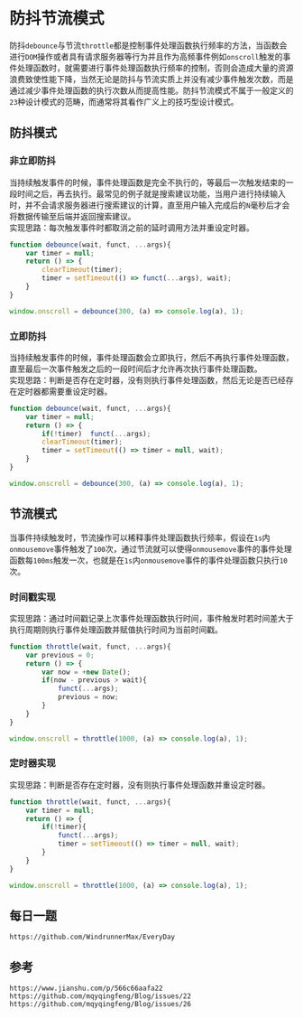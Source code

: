 # 防抖节流模式
防抖`debounce`与节流`throttle`都是控制事件处理函数执行频率的方法，当函数会进行`DOM`操作或者具有请求服务器等行为并且作为高频事件例如`onscroll`触发的事件处理函数时，就需要进行事件处理函数执行频率的控制，否则会造成大量的资源浪费致使性能下降，当然无论是防抖与节流实质上并没有减少事件触发次数，而是通过减少事件处理函数的执行次数从而提高性能。防抖节流模式不属于一般定义的`23`种设计模式的范畴，而通常将其看作广义上的技巧型设计模式。

## 防抖模式

### 非立即防抖
当持续触发事件的时候，事件处理函数是完全不执行的，等最后一次触发结束的一段时间之后，再去执行。最常见的例子就是搜索建议功能，当用户进行持续输入时，并不会请求服务器进行搜索建议的计算，直至用户输入完成后的`N`毫秒后才会将数据传输至后端并返回搜索建议。  
实现思路：每次触发事件时都取消之前的延时调用方法并重设定时器。

```javascript
function debounce(wait, funct, ...args){
    var timer = null;
    return () => {
        clearTimeout(timer);
        timer = setTimeout(() => funct(...args), wait);
    }
}

window.onscroll = debounce(300, (a) => console.log(a), 1);
```

### 立即防抖
当持续触发事件的时候，事件处理函数会立即执行，然后不再执行事件处理函数，直至最后一次事件触发之后的一段时间后才允许再次执行事件处理函数。  
实现思路：判断是否存在定时器，没有则执行事件处理函数，然后无论是否已经存在定时器都需要重设定时器。

```javascript
function debounce(wait, funct, ...args){
    var timer = null;
    return () => {
        if(!timer)  funct(...args);
        clearTimeout(timer);
        timer = setTimeout(() => timer = null, wait);
    }
}

window.onscroll = debounce(300, (a) => console.log(a), 1);
```

## 节流模式

当事件持续触发时，节流操作可以稀释事件处理函数执行频率，假设在`1s`内`onmousemove`事件触发了`100`次，通过节流就可以使得`onmousemove`事件的事件处理函数每`100ms`触发一次，也就是在`1s`内`onmousemove`事件的事件处理函数只执行`10`次。

### 时间戳实现
实现思路：通过时间戳记录上次事件处理函数执行时间，事件触发时若时间差大于执行周期则执行事件处理函数并赋值执行时间为当前时间戳。

```javascript
function throttle(wait, funct, ...args){
    var previous = 0;
    return () => {
        var now = +new Date();
        if(now - previous > wait){
            funct(...args);
            previous = now;
        }
    }
}

window.onscroll = throttle(1000, (a) => console.log(a), 1);
```

### 定时器实现
实现思路：判断是否存在定时器，没有则执行事件处理函数并重设定时器。

```javascript
function throttle(wait, funct, ...args){
    var timer = null;
    return () => {
        if(!timer){
            funct(...args);
            timer = setTimeout(() => timer = null, wait);
        }  
    }
}

window.onscroll = throttle(1000, (a) => console.log(a), 1);
```


## 每日一题

```
https://github.com/WindrunnerMax/EveryDay
```

## 参考

```
https://www.jianshu.com/p/566c66aafa22
https://github.com/mqyqingfeng/Blog/issues/22
https://github.com/mqyqingfeng/Blog/issues/26
```